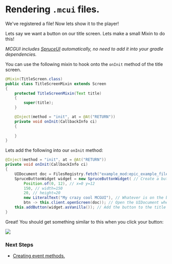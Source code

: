 # Rendering `.mcui` files.

We've registered a file! Now lets show it to the player!

Lets say we want a button on our title screen. Lets make a small Mixin to do this!

*MCGUI includes [SpruceUI](https://github.com/LambdAurora/SpruceUI) automatically, no need to add it into your gradle dependencies.*

You can use the following mixin to hook onto the `onInit` method of the title screen.

```java
@Mixin(TitleScreen.class)
public class TitleScreenMixin extends Screen
{
    protected TitleScreenMixin(Text title)
    {
        super(title);
    }

    @Inject(method = "init", at = @At("RETURN"))
    private void onInit(CallbackInfo ci)
    {
        
    }
}
```

Lets add the following into our `onInit` method:

```java
@Inject(method = "init", at = @At("RETURN"))
private void onInit(CallbackInfo ci)
{
    UIDocument doc = FilesRegistry.fetch("example_mod:epic_example_file"); // Fetch the document we registered in https://mcgui.cf/#/gs/registerfile
    SpruceButtonWidget widget = new SpruceButtonWidget( // Create a button in the top right corner.
        Position.of(0, 12), // x=0 y=12
        150, // width=150
        20, // height=20
        new LiteralText("My crazy cool MCGUI"), // Whatever is on the button.
        btn -> this.client.openScreen(doc)); // Open the UIDocument when the button is pressed.
    this.addButton(widget.asVanilla()); // Add the button to the title screen.
}
```

Great! You should get something similar to this when you click your button:

![](https://iili.io/KhMDua.png)

### Next Steps

- [Creating event methods.](/gs/eventmethods.md)

